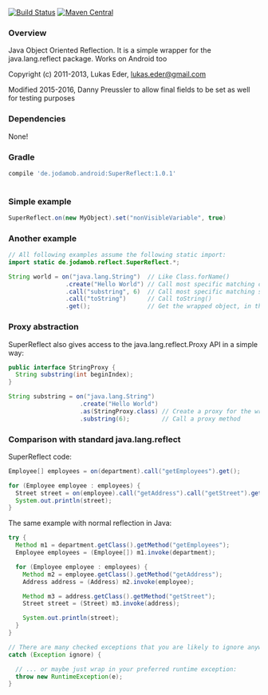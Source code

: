 [![Build Status](https://travis-ci.org/dpreussler/SuperReflect?branch=master)](https://travis-ci.org/dpreussler/SuperReflect)
[![Maven Central](https://maven-badges.herokuapp.com/maven-central/de.jodamob.android/SuperReflect/badge.svg)](https://maven-badges.herokuapp.com/maven-central/de.jodamob.android/SuperReflect)

### Overview
	
Java Object Oriented Reflection. It is a simple wrapper for the java.lang.reflect package.
Works on Android too


Copyright (c) 2011-2013, Lukas Eder, lukas.eder@gmail.com

Modified 2015-2016, Danny Preussler
to allow final fields to be set as well for testing purposes

### Dependencies

None!


### Gradle

```groovy
compile 'de.jodamob.android:SuperReflect:1.0.1'
 
```


### Simple example

````java
SuperReflect.on(new MyObject).set("nonVisibleVariable", true)
````



### Another example

````java
// All following examples assume the following static import:
import static de.jodamob.reflect.SuperReflect.*;

String world = on("java.lang.String")  // Like Class.forName()
                .create("Hello World") // Call most specific matching constructor
                .call("substring", 6)  // Call most specific matching substring() method
                .call("toString")      // Call toString()
                .get();                // Get the wrapped object, in this case a String
````


### Proxy abstraction

SuperReflect also gives access to the java.lang.reflect.Proxy API in a simple way:

````java
public interface StringProxy {
  String substring(int beginIndex);
}

String substring = on("java.lang.String")
                    .create("Hello World")
                    .as(StringProxy.class) // Create a proxy for the wrapped object
                    .substring(6);         // Call a proxy method
````


### Comparison with standard java.lang.reflect

SuperReflect code:

````java
Employee[] employees = on(department).call("getEmployees").get();

for (Employee employee : employees) {
  Street street = on(employee).call("getAddress").call("getStreet").get();
  System.out.println(street);
}
````

The same example with normal reflection in Java:

````java
try {
  Method m1 = department.getClass().getMethod("getEmployees");
  Employee employees = (Employee[]) m1.invoke(department);

  for (Employee employee : employees) {
    Method m2 = employee.getClass().getMethod("getAddress");
    Address address = (Address) m2.invoke(employee);

    Method m3 = address.getClass().getMethod("getStreet");
    Street street = (Street) m3.invoke(address);

    System.out.println(street);
  }
}

// There are many checked exceptions that you are likely to ignore anyway 
catch (Exception ignore) {

  // ... or maybe just wrap in your preferred runtime exception:
  throw new RuntimeException(e);
}
````

